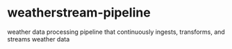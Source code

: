 # weatherstream-pipeline
weather data processing pipeline that continuously ingests, transforms, and streams weather data
